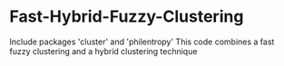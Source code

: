 # Fast-Hybrid-Fuzzy-Clustering

Include packages 'cluster' and 'philentropy'
This code combines a fast fuzzy clustering and a hybrid clustering technique

